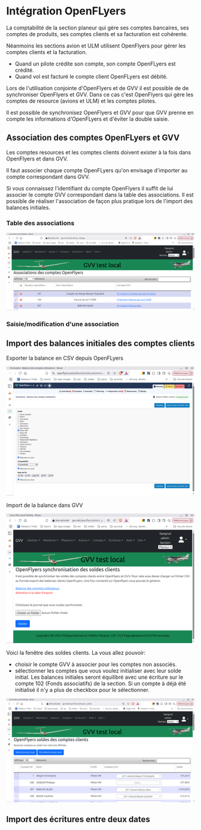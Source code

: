 # Intégration OpenFLyers

La comptabilité de la section planeur qui gère ses comptes bancaires, ses comptes de produits, ses comptes clients et sa facturation est cohérente.

Néanmoins les sections avion et ULM utilisent OpenFlyers pour gérer les comptes clients et la facturation.

* Quand un pilote crédite son compte, son compte OpenFLyers est crédité.
* Quand vol est facturé le compte client OpenFLyers est débité.

Lors de l'utilisation conjointe d'OpenFlyers et de GVV il est possible de de synchroniser OpenFlyers et GVV. Dans ce cas c'est OpenFlyers qui gère les comptes de resource (avions et ULM) et les comptes pilotes.

Il est possible de synchronisez OpenFlyers et GVV pour que GVV prenne en compte les informations d'OpenFLyers et d'éviter la double saisie.

## Association des comptes OpenFLyers et GVV

Les comptes resources et les comptes clients doivent exister à la fois dans OpenFlyers et dans GVV.

Il faut associer chaque compte OpenFLyers qu'on envisage d'importer au compte correspondant dans GVV.

Si vous connaissez l'identifiant du compte OpenFlyers il suffit de lui associer le compte GVV correspondant dans la table des associations. Il est possible de réaliser l'association de façon plus pratique lors de l'import des balances initiales.

### Table des associations
![Table des associations](../images/table_associations_of.png)

### Saisie/modification d'une association

## Import des balances initiales des comptes clients

Exporter la balance en CSV depuis OpenFLyers

![OpenFlyers Balance des comptes utilisateurs](../images/export_balance_users.png)

Import de la balance dans GVV

![OpenFlyers Balance des comptes utilisateurs](../images/select_balance_import.png)

Voici la fenêtre des soldes clients. La vous allez pouvoir:
* choisir le compte GVV à associer pour les comptes non associés.
* sélectionner les comptes que vous voulez initialiser avec leur solde initial. Les balances initiales seront équilibré avec une écriture sur le compte 102 (Fonds associatifs) de la section. Si un compte à déjà été initialisé il n'y a plus de checkbox pour le sélectionner.

![Soldes client](../images/soldes_client.png)

## Import des écritures entre deux dates
